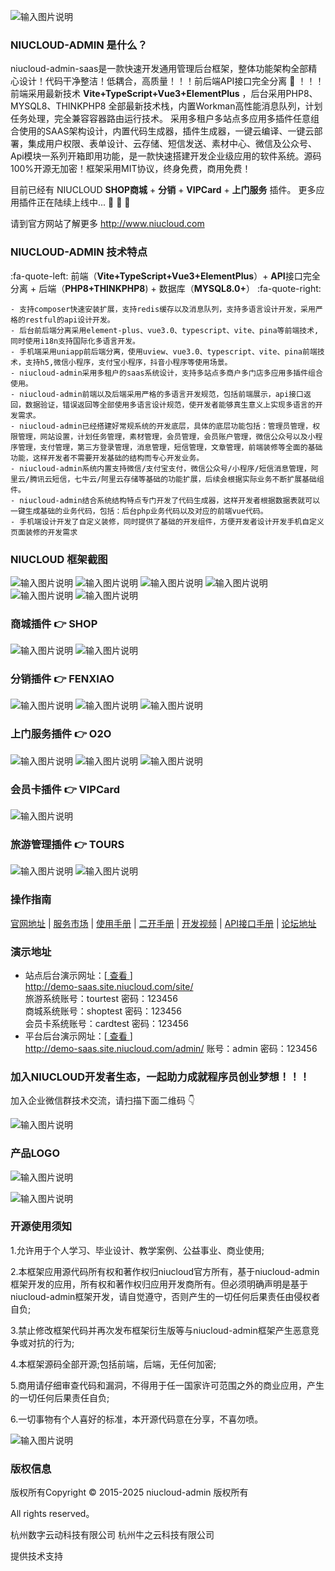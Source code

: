 ![输入图片说明](https://www.niushop.com/app/web/view/public/img/index/banner_niushop_v6.jpg?v=1)
### NIUCLOUD-ADMIN 是什么？
niucloud-admin-saas是一款快速开发通用管理后台框架，整体功能架构全部精心设计！代码干净整洁！低耦合，高质量！！！前后端API接口完全分离 :raised_hands: ！！！前端采用最新技术 **Vite+TypeScript+Vue3+ElementPlus** ，后台采用PHP8、MYSQL8、THINKPHP8 全部最新技术栈，内置Workman高性能消息队列，计划任务处理，完全兼容容器路由运行技术。 采用多租户多站点多应用多插件任意组合使用的SAAS架构设计，内置代码生成器，插件生成器，一键云编译、一键云部署，集成用户权限、表单设计、云存储、短信发送、素材中心、微信及公众号、Api模块一系列开箱即用功能，是一款快速搭建开发企业级应用的软件系统。源码100%开源无加密！框架采用MIT协议，终身免费，商用免费！

目前已经有 NIUCLOUD  **SHOP商城** + **分销** + **VIPCard** + **上门服务** 插件。 更多应用插件正在陆续上线中... :clap:  :clap:  :clap: 

请到官方网站了解更多 http://www.niucloud.com

### NIUCLOUD-ADMIN 技术特点 

  :fa-quote-left: 前端（**Vite+TypeScript+Vue3+ElementPlus**）+ **API**接口完全分离 + 后端（**PHP8+THINKPHP8**) + 数据库（**MYSQL8.0+**） :fa-quote-right: 
```
- 支持composer快速安装扩展，支持redis缓存以及消息队列，支持多语言设计开发，采用严格的restful的api设计开发。
- 后台前后端分离采用element-plus、vue3.0、typescript、vite、pina等前端技术,同时使用i18n支持国际化多语言开发。
- 手机端采用uniapp前后端分离，使用uview、vue3.0、typescript、vite、pina前端技术，支持h5,微信小程序，支付宝小程序，抖音小程序等使用场景。
- niucloud-admin采用多租户的saas系统设计，支持多站点多商户多门店多应用多插件组合使用。
- niucloud-admin前端以及后端采用严格的多语言开发规范，包括前端展示，api接口返回，数据验证，错误返回等全部使用多语言设计规范，使开发者能够真生意义上实现多语言的开发需求。
- niucloud-admin已经搭建好常规系统的开发底层，具体的底层功能包括：管理员管理，权限管理，网站设置，计划任务管理，素材管理，会员管理，会员账户管理，微信公众号以及小程序管理，支付管理，第三方登录管理，消息管理，短信管理，文章管理，前端装修等全面的基础功能，这样开发者不需要开发基础的结构而专心开发业务。
- niucloud-admin系统内置支持微信/支付宝支付，微信公众号/小程序/短信消息管理，阿里云/腾讯云短信，七牛云/阿里云存储等基础的功能扩展，后续会根据实际业务不断扩展基础组件。
- niucloud-admin结合系统结构特点专门开发了代码生成器，这样开发者根据数据表就可以一键生成基础的业务代码，包括：后台php业务代码以及对应的前端vue代码。
- 手机端设计开发了自定义装修，同时提供了基础的开发组件，方便开发者设计开发手机自定义页面装修的开发需求
```
### NIUCLOUD 框架截图
![输入图片说明](https://media.niucloud.com/1704066345d7742c4c0a1a941e836e8d633f209396_aliyun.jpg)
![输入图片说明](https://media.niucloud.com/17040664219c6ce47b234eac495c3c4aa6e83920b6_aliyun.png)
![输入图片说明](https://media.niucloud.com/17040665085ed007bd6daf220cc1ecd4e301c6008f_aliyun.png)
![输入图片说明](https://media.niucloud.com/1704066609bad8bba9c5bfe5a243f5ebcec54866af_aliyun.png)
![输入图片说明](https://media.niucloud.com/170406669739221755c392e165470c486d0025ad17_aliyun.png)
![输入图片说明](https://media.niucloud.com/1704067302721c5360c622b4934fae659ee1eb0987_aliyun.png)

### 商城插件  :point_right:   SHOP
![输入图片说明](https://media.niucloud.com/1704067355ecae8e7b09c482e8c3a5ebc1a4cd0fcc_aliyun.png)
![输入图片说明](https://media.niucloud.com/1711597084402f1f74c47080b20c7feb4166b2ab2a_aliyun.png)

### 分销插件  :point_right:   FENXIAO
![输入图片说明](https://media.niucloud.com/1705744442d046875f3a6356e20b4201683c2f08fe_aliyun.png)
![输入图片说明](https://media.niucloud.com/17057444230b1a32898072457faa8888b77d9621ff_aliyun.png)
![输入图片说明](https://media.niucloud.com/17057444220f55b9430e07e635968a843bcc3e2845_aliyun.png)

### 上门服务插件  :point_right: O2O
![输入图片说明](https://media.niucloud.com/1705739434bf20bb824783fcee9eea6361f3cfb7aa_aliyun.png)
![输入图片说明](https://media.niucloud.com/1705739434483707b8617e0e1489d7d2f51cda111c_aliyun.png)
![输入图片说明](https://media.niucloud.com/17057394343bdd84db9c1fa966c7cb0c03c5618ad9_aliyun.png)

### 会员卡插件 :point_right: VIPCard
![输入图片说明](https://media.niucloud.com/1704067355ecae8e7b09c482e8c3a5ebc1a4cd0fcc_aliyun.png)

### 旅游管理插件 :point_right:  TOURS
![输入图片说明](https://media.niucloud.com/17057440675004b59c88adaebcb492a31d3a909944_aliyun.png)
![输入图片说明](https://media.niucloud.com/1705744067bad60e348b4dd479d223aa5de963a1bf_aliyun.png)


### 操作指南
 [官网地址](https://www.niucloud.com)
 | [服务市场](https://www.niucloud.com)
 | [使用手册](https://www.niucloud.com/doc)
 | [二开手册](https://www.niucloud.com/doc)
 | [开发视频](https://www.niucloud.com/doc)
 | [API接口手册](https://api.niucloud.com/apidoc.html?target_id=001)
 | [论坛地址](https://bbs.niucloud.com)

### 演示地址
- 站点后台演示网址：[<a href='http://demo-saas.site.niucloud.com/site/' target="_blank"> 查看 </a>]       
<a href='http://demo-saas.site.niucloud.com/site/' target="_blank">http://demo-saas.site.niucloud.com/site/    
旅游系统账号：tourtest  密码：123456<br/>
商城系统账号：shoptest  密码：123456<br/>
会员卡系统账号：cardtest  密码：123456<br/>
- 平台后台演示网址：[<a href='http://demo-saas.site.niucloud.com/admin/' target="_blank"> 查看 </a>]       
<a href='http://demo-saas.site.niucloud.com/admin/' target="_blank">http://demo-saas.site.niucloud.com/admin/  账号：admin  密码：123456

### 加入NIUCLOUD开发者生态，一起助力成就程序员创业梦想！！！

加入企业微信群技术交流，请扫描下面二维码 :point_down: 

![输入图片说明](https://media.niucloud.com/170312377249fc5bc70c5f914fda3d7c5cf3413ddc_aliyun.jpg)


### 产品LOGO
![输入图片说明](https://foruda.gitee.com/avatar/1682227978769691031/1342405_niushop_1682227978.png)

![输入图片说明](https://www.niucloud.com/_nuxt/login_logo.650a27e2.png)


### 开源使用须知

1.允许用于个人学习、毕业设计、教学案例、公益事业、商业使用;

2.本框架应用源代码所有权和著作权归niucloud官方所有，基于niucloud-admin框架开发的应用，所有权和著作权归应用开发商所有。但必须明确声明是基于niucloud-admin框架开发，请自觉遵守，否则产生的一切任何后果责任由侵权者自负;

3.禁止修改框架代码并再次发布框架衍生版等与niucloud-admin框架产生恶意竞争或对抗的行为;

4.本框架源码全部开源;包括前端，后端，无任何加密;

5.商用请仔细审查代码和漏洞，不得用于任一国家许可范围之外的商业应用，产生的一切任何后果责任自负;

6.一切事物有个人喜好的标准，本开源代码意在分享，不喜勿喷。

![输入图片说明](https://www.niucloud.com/img/readme/%E9%A1%B6%E9%83%A8%E5%B9%BF%E5%91%8A1.jpg)


### 版权信息
版权所有Copyright © 2015-2025 niucloud-admin 版权所有

All rights reserved。

杭州数字云动科技有限公司 
杭州牛之云科技有限公司 

提供技术支持